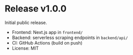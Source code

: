 # Release v1.0.0

Initial public release.

- Frontend: Next.js app in `frontend/`
- Backend: serverless scraping endpoints in `backend/api/`
- CI: GitHub Actions (build on push)
- License: MIT
